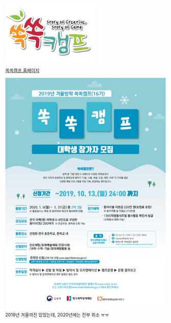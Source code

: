 ![쏙쏙캠프 로고](img/soksokCamp.jpg)  

[쏙쏙캠프 홈페이지](https://www.teachforkorea.go.kr/%EB%8C%80%ED%95%99%EC%83%9D-%EA%B5%90%EC%9C%A1%EA%B8%B0%EB%B6%80/%EC%8F%99%EC%8F%99%EC%BA%A0%ED%94%84/)  

![쏙쏙캠프 포스터](img/soksokCamp_Poster.jpg)  

2019년 겨울까진 있었는데, 2020년에는 전부 취소 ㅠㅠ